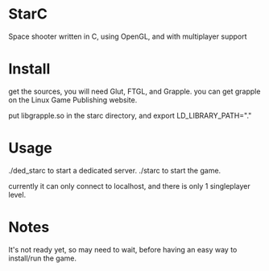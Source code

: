 # StarC

Space shooter written in C, using OpenGL, and with multiplayer support 

# Install

get the sources, you will need Glut, FTGL, and Grapple.
you can get grapple on the Linux Game Publishing website.

put libgrapple.so in the starc directory, and export LD_LIBRARY_PATH="."

# Usage

./ded_starc to start a dedicated server.
./starc to start the game.

currently it can only connect to localhost, and there is only 1 singleplayer level.

# Notes

It's not ready yet, so may need to wait, before having an easy way to install/run the game.
